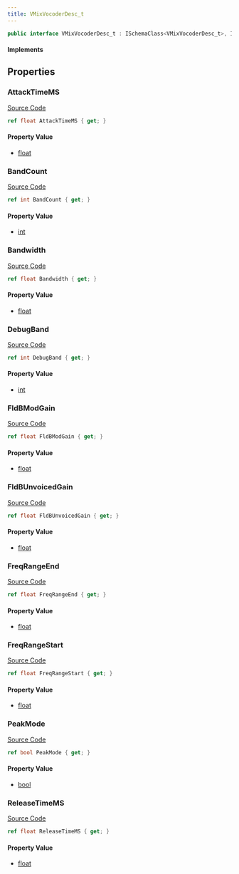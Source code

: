 ```yaml
---
title: VMixVocoderDesc_t
---
```


```csharp
public interface VMixVocoderDesc_t : ISchemaClass<VMixVocoderDesc_t>, ISchemaField, ISchemaClass, INativeHandle
```

#### Implements

## Properties

### AttackTimeMS

[Source Code](https://github.com/swiftly-solution/swiftlys2/blob/main/managed/src/SwiftlyS2.Generated/Schemas/Interfaces/VMixVocoderDesc_t.cs#L29)

```csharp
ref float AttackTimeMS { get; }
```

#### Property Value

- [float](https://learn.microsoft.com/dotnet/api/system.single)

### BandCount

[Source Code](https://github.com/swiftly-solution/swiftlys2/blob/main/managed/src/SwiftlyS2.Generated/Schemas/Interfaces/VMixVocoderDesc_t.cs#L17)

```csharp
ref int BandCount { get; }
```

#### Property Value

- [int](https://learn.microsoft.com/dotnet/api/system.int32)

### Bandwidth

[Source Code](https://github.com/swiftly-solution/swiftlys2/blob/main/managed/src/SwiftlyS2.Generated/Schemas/Interfaces/VMixVocoderDesc_t.cs#L19)

```csharp
ref float Bandwidth { get; }
```

#### Property Value

- [float](https://learn.microsoft.com/dotnet/api/system.single)

### DebugBand

[Source Code](https://github.com/swiftly-solution/swiftlys2/blob/main/managed/src/SwiftlyS2.Generated/Schemas/Interfaces/VMixVocoderDesc_t.cs#L33)

```csharp
ref int DebugBand { get; }
```

#### Property Value

- [int](https://learn.microsoft.com/dotnet/api/system.int32)

### FldBModGain

[Source Code](https://github.com/swiftly-solution/swiftlys2/blob/main/managed/src/SwiftlyS2.Generated/Schemas/Interfaces/VMixVocoderDesc_t.cs#L21)

```csharp
ref float FldBModGain { get; }
```

#### Property Value

- [float](https://learn.microsoft.com/dotnet/api/system.single)

### FldBUnvoicedGain

[Source Code](https://github.com/swiftly-solution/swiftlys2/blob/main/managed/src/SwiftlyS2.Generated/Schemas/Interfaces/VMixVocoderDesc_t.cs#L27)

```csharp
ref float FldBUnvoicedGain { get; }
```

#### Property Value

- [float](https://learn.microsoft.com/dotnet/api/system.single)

### FreqRangeEnd

[Source Code](https://github.com/swiftly-solution/swiftlys2/blob/main/managed/src/SwiftlyS2.Generated/Schemas/Interfaces/VMixVocoderDesc_t.cs#L25)

```csharp
ref float FreqRangeEnd { get; }
```

#### Property Value

- [float](https://learn.microsoft.com/dotnet/api/system.single)

### FreqRangeStart

[Source Code](https://github.com/swiftly-solution/swiftlys2/blob/main/managed/src/SwiftlyS2.Generated/Schemas/Interfaces/VMixVocoderDesc_t.cs#L23)

```csharp
ref float FreqRangeStart { get; }
```

#### Property Value

- [float](https://learn.microsoft.com/dotnet/api/system.single)

### PeakMode

[Source Code](https://github.com/swiftly-solution/swiftlys2/blob/main/managed/src/SwiftlyS2.Generated/Schemas/Interfaces/VMixVocoderDesc_t.cs#L35)

```csharp
ref bool PeakMode { get; }
```

#### Property Value

- [bool](https://learn.microsoft.com/dotnet/api/system.boolean)

### ReleaseTimeMS

[Source Code](https://github.com/swiftly-solution/swiftlys2/blob/main/managed/src/SwiftlyS2.Generated/Schemas/Interfaces/VMixVocoderDesc_t.cs#L31)

```csharp
ref float ReleaseTimeMS { get; }
```

#### Property Value

- [float](https://learn.microsoft.com/dotnet/api/system.single)

